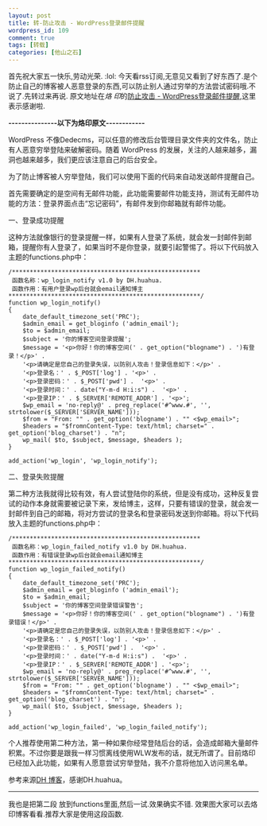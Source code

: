 ```yaml
--- 
layout: post
title: 转-防止攻击 - WordPress登录邮件提醒
wordpress_id: 109
comment: true
tags: [转载]
categories: [他山之石]
---
```

首先祝大家五一快乐,劳动光荣. :lol: 
今天看rss订阅,无意见又看到了好东西了.是个防止自己的博客被人恶意登录的东西,可以防止别人通过穷举的方法尝试密码哦.不说了.先转过来再说.
原文地址在*烙 印*的[防止攻击 - WordPress登录邮件提醒](http://awy.me/2011/05/prevent-attacks-wordpress-login-e-mail-alert/),这里表示感谢啦.

**---------------以下为烙印原文------------**

WordPress 不像Dedecms，可以任意的修改后台管理目录文件夹的文件名，防止有人恶意穷举登陆来破解密码。随着 WordPress 的发展，关注的人越来越多，漏洞也越来越多，我们更应该注意自己的后台安全。

为了防止博客被人穷举登陆，我们可以使用下面的代码来自动发送邮件提醒自己。

首先需要确定的是空间有无邮件功能，此功能需要邮件功能支持，测试有无邮件功能的方法：登录界面点击“忘记密码”，有邮件发到你邮箱就有邮件功能。

一、登录成功提醒

这种方法就像银行的登录提醒一样，如果有人登录了系统，就会发一封邮件到邮箱，提醒你有人登录了，如果当时不是你登录，就要引起警惕了。将以下代码放入主题的functions.php中：

    /*****************************************************
     函数名称：wp_login_notify v1.0 by DH.huahua.
     函数作用：有用户登录wp后台就会email通知博主
    ******************************************************/
    function wp_login_notify()
    {
        date_default_timezone_set('PRC');
        $admin_email = get_bloginfo ('admin_email');
        $to = $admin_email;
        $subject = '你的博客空间登录提醒';
        $message = '<p>你好！你的博客空间(' . get_option("blogname") . ')有登录！</p>' .
        '<p>请确定是您自己的登录失误，以防别人攻击！登录信息如下：</p>' .
        '<p>登录名：' . $_POST['log'] . '<p>' .
        '<p>登录密码：' . $_POST['pwd'] .  '<p>' .
        '<p>登录时间：' . date("Y-m-d H:i:s") .  '<p>' .
        '<p>登录IP：' . $_SERVER['REMOTE_ADDR'] . '<p>';
        $wp_email = 'no-reply@' . preg_replace('#^www.#', '', strtolower($_SERVER['SERVER_NAME']));
        $from = "From: "" . get_option('blogname') . "" <$wp_email>";
        $headers = "$fromnContent-Type: text/html; charset=" . get_option('blog_charset') . "n";
        wp_mail( $to, $subject, $message, $headers );
    }
     
    add_action('wp_login', 'wp_login_notify');
    
二、登录失败提醒

第二种方法我就得比较有效，有人尝试登陆你的系统，但是没有成功，这种反复尝试的动作本身就需要被记录下来，发给博主，这样，只要有错误的登录，就会发一封邮件到自己的邮箱，将对方尝试的登录名和登录密码发送到你邮箱。将以下代码放入主题的functions.php中：

    /*****************************************************
     函数名称：wp_login_failed_notify v1.0 by DH.huahua.
     函数作用：有错误登录wp后台就会email通知博主
    ******************************************************/
    function wp_login_failed_notify()
    {
        date_default_timezone_set('PRC');
        $admin_email = get_bloginfo ('admin_email');
        $to = $admin_email;
        $subject = '你的博客空间登录错误警告';
        $message = '<p>你好！你的博客空间(' . get_option("blogname") . ')有登录错误！</p>' .
        '<p>请确定是您自己的登录失误，以防别人攻击！登录信息如下：</p>' .
        '<p>登录名：' . $_POST['log'] . '<p>' .
        '<p>登录密码：' . $_POST['pwd'] .  '<p>' .
        '<p>登录时间：' . date("Y-m-d H:i:s") .  '<p>' .
        '<p>登录IP：' . $_SERVER['REMOTE_ADDR'] . '<p>';
        $wp_email = 'no-reply@' . preg_replace('#^www.#', '', strtolower($_SERVER['SERVER_NAME']));
        $from = "From: "" . get_option('blogname') . "" <$wp_email>";
        $headers = "$fromnContent-Type: text/html; charset=" . get_option('blog_charset') . "n";
        wp_mail( $to, $subject, $message, $headers );
    }
     
    add_action('wp_login_failed', 'wp_login_failed_notify');
    
个人推荐使用第二种方法，第一种如果你经常登陆后台的话，会造成邮箱大量邮件积累。不过你要是跟我一样习惯离线使用WLW发布的话，就无所谓了。目前烙印已经加入此功能，如果有人愿意尝试穷举登陆，我不介意将他加入访问黑名单。

参考来源[DH 博客](http://www.dhblog.org/?p=888)，感谢DH.huahua。

---

我也是把第二段 放到functions里面,然后一试.效果确实不错. 效果图大家可以去烙印博客看看.推荐大家是使用这段函数.
